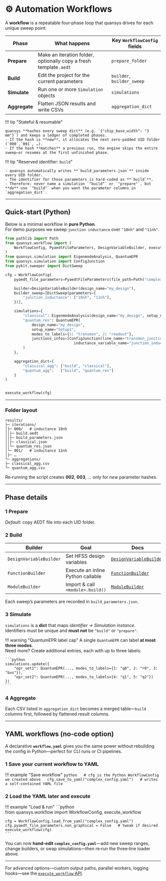 # ⚙️ Automation Workflows

A **workflow** is a repeatable four‑phase loop that quansys drives for each unique sweep point:

| Phase         | What happens                                                       | Key `WorkflowConfig` fields |
|---------------|--------------------------------------------------------------------|-----------------------------|
| **Prepare**   | Make an iteration folder, optionally copy a fresh template`.aedt`  | `prepare_folder`            |
| **Build**     | Edit the project for the current parameters                        | `builder`, `builder_sweep`  |
| **Simulate**  | Run one or more `Simulation` objects                               | `simulations`               |
| **Aggregate** | Flatten JSON results and write CSVs                                | `aggregation_dict`          |

!!! tip "Stateful & resumable"

    quansys **hashes every sweep dict** (e.g. `{"chip_base_width": "3 mm"}`) and keeps a ledger of completed phases.  
    - If the hash is **new**, it allocates the next zero‑padded UID folder (`000`,`001`, …).  
    - If the hash **matches** a previous run, the engine skips the entire sweep—or resumes at the first unfinished phase.

!!! tip "Reserved identifier: `build`"

    - quansys automatically writes **`build_parameters.json`** inside every UID folder.  
    - The identifier for those parameters is hard‑coded as **`build`**.  
    - Therefore: never name a simulation `"build"` or `"prepare"`, but **do** use `"build"` when you want the parameter columns in `aggregation_dict`.


---

## Quick‑start (Python)

Below is a minimal workflow in **pure Python**.  
For demo purposes we sweep `junction inductance` over `"10nh"` and `"11nh"`.

```python  
from pathlib import Path
from quansys.workflow import (
    WorkflowConfig, PyaedtFileParameters, DesignVariableBuilder, execute_workflow
)
from quansys.simulation import EigenmodeAnalysis, QuantumEPR
from quansys.simulation import ConfigJunction
from pykit.sweeper import DictSweep

cfg = WorkflowConfig(
    pyaedt_file_parameters=PyaedtFileParameters(file_path=Path("complex_design.aedt")),

    builder=DesignVariableBuilder(design_name="my_design"),
    builder_sweep=[DictSweep(parameters={
        "junction_inductance": ["10nh", "11nh"],
    })],

    simulations={
        "classical": EigenmodeAnalysis(design_name="my_design", setup_name="Setup1"),
        "quantum_res": QuantumEPR(
            design_name="my_design",
            setup_name="Setup1",
            modes_to_labels={1: "transmon", 2: "readout"},
            junctions_infos=[ConfigJunction(line_name="transmon_junction_line",
                               inductance_variable_name="junction_inductance")]
        )
    },

    aggregation_dict={
        "classical_agg": ["build", "classical"],
        "quantum_agg":   ["build", "quantum_res"]
    }
)


execute_workflow(cfg)  

```

---

### Folder layout

```text  
results/  
├─ iterations/  
│├─ 000/   # inductance 10nh  
││├─ build.aedt  
││├─ build_parameters.json  
││├─ classical.json  
││└─ quantum_res.json  
│└─ 001/   # inductance 11nh  
│├─ …  
└─ aggregations/  
├─ classical_agg.csv  
└─ quantum_agg.csv  

```

Re‑running the script creates **002**, **003**, … only for *new* parameter hashes.

---

## Phase details

### 1 Prepare

*Default*: copy AEDT file into each UID folder.  

### 2 Build

| Builder                  | Goal                              | Docs                                                         |
|--------------------------|-----------------------------------|--------------------------------------------------------------|
| `DesignVariableBuilder`  | Set HFSS design variables         | [`DesignVariableBuilder`](../api/design_variable_builder.md) |
| `FunctionBuilder`        | Execute an inline Python callable | [`FunctionBuilder`](../api/function_builder.md)              |
| `ModuleBuilder`          | Import & call `<module>.build()`  | [`ModuleBuilder`](../api/module_builder.md)                  |

Each sweep’s parameters are recorded in `build_parameters.json`.

### 3 Simulate

`simulations` is a **dict** that maps *identifier → Simulation instance*.  
Identifiers must be unique and **must not** be `"build"` or `"prepare"`.


!!! warning "QuantumEPR label cap"
    A single `QuantumEPR` can label **at most three modes**.  
    Need more? Create additional entries, each with up to three labels:

    ```python  
    simulations.update({  
        "epr_set1": QuantumEPR(..., modes_to_labels={1: "q0", 2: "r0", 3: "bus"}),  
        "epr_set2": QuantumEPR(..., modes_to_labels={4: "q1", 5: "q2"})  
    })
    ```

### 4 Aggregate

Each CSV listed in `aggregation_dict` becomes a merged table—`build` columns first, followed by flattened result columns.

---

## YAML workflows (no‑code option)

A declarative **`workflow.yaml`** gives you the same power without rebuilding the config in Python—perfect for CLI runs or CI pipelines.

### 1 Save your current workflow to YAML

!!! example "Save workflow"
    ```python  
    # cfg is the Python WorkflowConfig we created above  
    cfg.save_to_yaml("complex_config.yaml")   # writes a self‑contained YAML file
    ```

### 2 Load the YAML later and execute

!!! example "Load & run"
    ```python  
    from quansys.workflow import WorkflowConfig, execute_workflow  

    cfg = WorkflowConfig.load_from_yaml("complex_config.yaml")  
    cfg.pyaedt_file_parameters.non_graphical = False   # tweak if desired  
    execute_workflow(cfg)
    ```


You can now **hand‑edit `complex_config.yaml`**—add new sweep ranges, change builders, or swap simulations—then re‑run the three‑line loader above.


---

For advanced options—custom output paths, parallel workers, logging hooks—see the [`execute_workflow` API](../api/execute_workflow.md).

